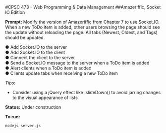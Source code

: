 #CPSC 473 - Web Programming & Data Management
##Amazeriffic, Socket IO Edition

__Prompt:__ Modify the version of Amazeriffic from Chapter 7 to use Socket.IO. When a new ToDo item is added, other users browsing the page should see the update without reloading the page.  All tabs (Newest, Oldest, and Tags) should be updated.

●	Add Socket.IO to the server<br>
●	Add Socket.IO to the client<br>
●	Connect the client to the server<br>
●	Send a Socket.IO message to the server when a ToDo item is added<br>
●	Alert clients when a ToDo item is added<br>
●	Clients update tabs when receiving a new ToDo item

_Tips:_<br>
- Consider using a jQuery effect like .slideDown() to avoid jarring changes to the visual appearance of lists<br>

__Status:__ Under construction

__To run:__

    nodejs server.js
